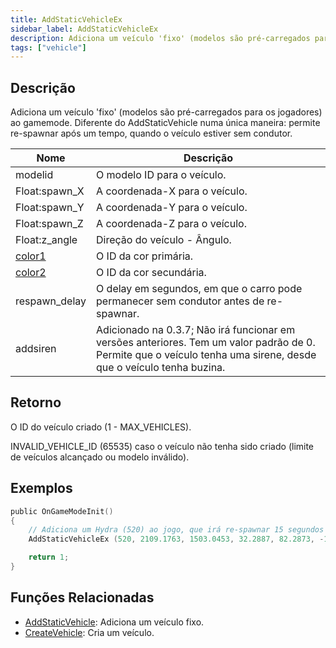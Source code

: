 ```yaml
---
title: AddStaticVehicleEx
sidebar_label: AddStaticVehicleEx
description: Adiciona um veículo 'fixo' (modelos são pré-carregados para os jogadores) ao gamemode.
tags: ["vehicle"]
---
```


## Descrição

Adiciona um veículo 'fixo' (modelos são pré-carregados para os jogadores) ao gamemode. Diferente do AddStaticVehicle numa única maneira: permite re-spawnar após um tempo, quando o veículo estiver sem condutor.

| Nome                                     | Descrição                                                                                                                                                         |
| ---------------------------------------- | ----------------------------------------------------------------------------------------------------------------------------------------------------------------- |
| modelid                                  | O modelo ID para o veículo.                                                                                                                                       |
| Float:spawn_X                            | A coordenada-X para o veículo.                                                                                                                                    |
| Float:spawn_Y                            | A coordenada-Y para o veículo.                                                                                                                                    |
| Float:spawn_Z                            | A coordenada-Z para o veículo.                                                                                                                                    |
| Float:z_angle                            | Direção do veículo - Ângulo.                                                                                                                                      |
| [color1](../resources/vehiclecolorid.md) | O ID da cor primária.                                                                                                                                             |
| [color2](../resources/vehiclecolorid.md) | O ID da cor secundária.                                                                                                                                           |
| respawn_delay                            | O delay em segundos, em que o carro pode permanecer sem condutor antes de re-spawnar.                                                                             |
| addsiren                                 | Adicionado na 0.3.7; Não irá funcionar em versões anteriores. Tem um valor padrão de 0. Permite que o veículo tenha uma sirene, desde que o veículo tenha buzina. |

## Retorno

O ID do veículo criado (1 - MAX_VEHICLES).

INVALID_VEHICLE_ID (65535) caso o veículo não tenha sido criado (limite de veículos alcançado ou modelo inválido).

## Exemplos

```c
public OnGameModeInit()
{
    // Adiciona um Hydra (520) ao jogo, que irá re-spawnar 15 segundos após ser deixado.
    AddStaticVehicleEx (520, 2109.1763, 1503.0453, 32.2887, 82.2873, -1, -1, 15);

    return 1;
}
```

## Funções Relacionadas

- [AddStaticVehicle](AddStaticVehicle.md): Adiciona um veículo fixo.
- [CreateVehicle](CreateVehicle.md): Cria um veículo.

